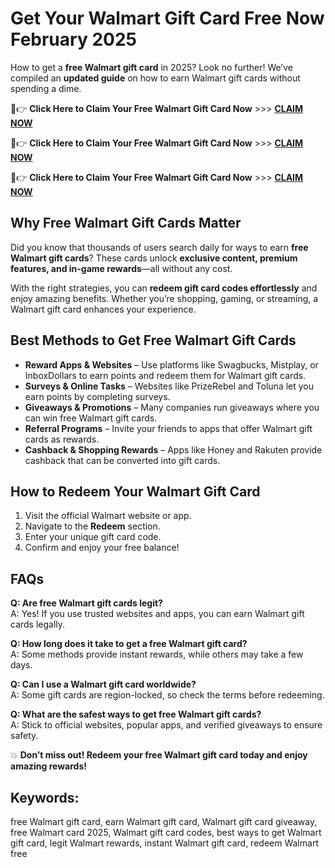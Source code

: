 
# Get Your Walmart Gift Card Free Now February 2025

How to get a **free Walmart gift card** in 2025? Look no further! We’ve compiled an **updated guide** on how to earn Walmart gift cards without spending a dime.

🔴👉 **Click Here to Claim Your Free Walmart Gift Card Now** >>> [ **CLAIM NOW** ](https://apkhub.site/)

🔴👉 **Click Here to Claim Your Free Walmart Gift Card Now** >>> [ **CLAIM NOW** ](https://apkhub.site/)

🔴👉 **Click Here to Claim Your Free Walmart Gift Card Now** >>> [ **CLAIM NOW** ](https://apkhub.site/)


## Why Free Walmart Gift Cards Matter

Did you know that thousands of users search daily for ways to earn **free Walmart gift cards**? These cards unlock **exclusive content, premium features, and in-game rewards**—all without any cost.

With the right strategies, you can **redeem gift card codes effortlessly** and enjoy amazing benefits. Whether you’re shopping, gaming, or streaming, a Walmart gift card enhances your experience.

## Best Methods to Get Free Walmart Gift Cards

- **Reward Apps & Websites** – Use platforms like Swagbucks, Mistplay, or InboxDollars to earn points and redeem them for Walmart gift cards.
- **Surveys & Online Tasks** – Websites like PrizeRebel and Toluna let you earn points by completing surveys.
- **Giveaways & Promotions** – Many companies run giveaways where you can win free Walmart gift cards.
- **Referral Programs** – Invite your friends to apps that offer Walmart gift cards as rewards.
- **Cashback & Shopping Rewards** – Apps like Honey and Rakuten provide cashback that can be converted into gift cards.

## How to Redeem Your Walmart Gift Card

1. Visit the official Walmart website or app.
2. Navigate to the **Redeem** section.
3. Enter your unique gift card code.
4. Confirm and enjoy your free balance!

## FAQs
**Q: Are free Walmart gift cards legit?**  
A: Yes! If you use trusted websites and apps, you can earn Walmart gift cards legally.

**Q: How long does it take to get a free Walmart gift card?**  
A: Some methods provide instant rewards, while others may take a few days.

**Q: Can I use a Walmart gift card worldwide?**  
A: Some gift cards are region-locked, so check the terms before redeeming.

**Q: What are the safest ways to get free Walmart gift cards?**  
A: Stick to official websites, popular apps, and verified giveaways to ensure safety.

💥 **Don’t miss out! Redeem your free Walmart gift card today and enjoy amazing rewards!**

## Keywords:
free Walmart gift card, earn Walmart gift card, Walmart gift card giveaway, free Walmart card 2025, Walmart gift card codes, best ways to get Walmart gift card, legit Walmart rewards, instant Walmart gift card, redeem Walmart free
